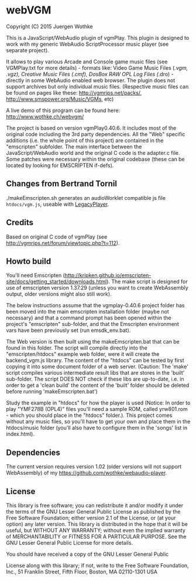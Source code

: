 # webVGM

Copyright (C) 2015 Juergen Wothke

This is a JavaScript/WebAudio plugin of vgmPlay. This plugin is designed to work with my
generic WebAudio ScriptProcessor music player (see separate project).

It allows to play various Arcade and Console game music files (see VGMPlay.txt for more details)  - formats like: Video Game Music Files (*.vgm, *.vgz), Creative Music Files (*.cmf), DosBox RAW OPL Log Files (*.dro) - directly in some WebAudio enabled web browser. The plugin does not support archives but only individual music files. (Respective music files can be found on pages like these: http://vgmrips.net/packs/, http://www.smspower.org/Music/VGMs, etc)

A live demo of this program can be found here: http://www.wothke.ch/webvgm/

The project is based on version vgmPlay0.40.6. It includes most of the original code including the 3rd party dependencies. All the "Web" specific additions (i.e. the whole point of this project) are contained in the "emscripten" subfolder. The main interface between the JavaScript/WebAudio world and the original C code is the adapter.c file. Some patches were necessary within the original codebase (these can be located by looking for EMSCRIPTEN if-defs).

## Changes from Bertrand Tornil

./makeEmscripten.sh generates an audioWorklet compatible js file `htdocs/vgm.js`, useable with [LegacyPlayer](https://github.com/bobuss/LegacyPlayer).

## Credits
Based on original C code of vgmPlay (see http://vgmrips.net/forum/viewtopic.php?t=112).


## Howto build

You'll need Emscripten (http://kripken.github.io/emscripten-site/docs/getting_started/downloads.html). The make script
is designed for use of emscripten version 1.37.29 (unless you want to create WebAssembly output, older versions might
also still work).

The below instructions assume that the vgmplay-0.40.6 project folder has been moved into the main emscripten
installation folder (maybe not necessary) and that a command prompt has been opened within the
project's "emscripten" sub-folder, and that the Emscripten environment vars have been previously
set (run emsdk_env.bat).

The Web version is then built using the makeEmscripten.bat that can be found in this folder. The
script will compile directly into the "emscripten/htdocs" example web folder, were it will create
the backend_vgm.js library. The content of the "htdocs" can be tested by first copying it into some
document folder of a web server. (Caution: The 'make' script compiles various intermediate result libs that
are stores in the 'built' sub-folder. The script DOES NOT check if these libs are up-to-date, i.e. in order
to get a 'clean build' the content of the 'built' folder should be deleted before running 'makeEmscripten.bat')

Study the example in "htdocs" for how the player is used (Notice: In order to play "YMF278B (OPL4)" files you'll
need a sample ROM, called yrw801.rom - which you should place in the "htdocs" folder.). This project comes without
any music files, so you'll have to get your own and place them in the htdocs/music folder (you'll also have to
configure them in the 'songs' list in index.html).

## Dependencies
The current version requires version 1.02 (older versions will not
support WebAssembly) of my https://github.com/wothke/webaudio-player.


## License

This library is free software; you can redistribute it and/or modify it
under the terms of the GNU Lesser General Public License as published by
the Free Software Foundation; either version 2.1 of the License, or (at
your option) any later version. This library is distributed in the hope
that it will be useful, but WITHOUT ANY WARRANTY; without even the implied
warranty of MERCHANTABILITY or FITNESS FOR A PARTICULAR PURPOSE. See the
GNU Lesser General Public License for more details.

You should have received a copy of the GNU Lesser General Public

License along with this library; if not, write to the Free Software
Foundation, Inc., 51 Franklin Street, Fifth Floor, Boston, MA  02110-1301 USA
